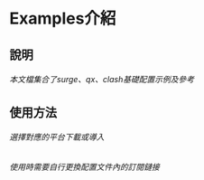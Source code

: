 # Examples介紹

## 說明
###### 本文檔集合了surge、qx、clash基礎配置示例及參考
## 使用方法
###### 選擇對應的平台下載或導入
###### 使用時需要自行更換配置文件內的訂閱鏈接
